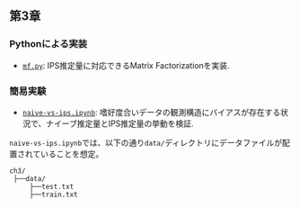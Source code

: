 ## 第3章

### Pythonによる実装
- [`mf.py`](./mf.py): IPS推定量に対応できるMatrix Factorizationを実装.

### 簡易実験
- [`naive-vs-ips.ipynb`](./naive-vs-ips.ipynb): 嗜好度合いデータの観測構造にバイアスが存在する状況で、ナイーブ推定量とIPS推定量の挙動を検証.

`naive-vs-ips.ipynb`では、以下の通り`data/`ディレクトリにデータファイルが配置されていることを想定。

```
ch3/
 ├──data/
     ├──test.txt
     ├──train.txt
```
